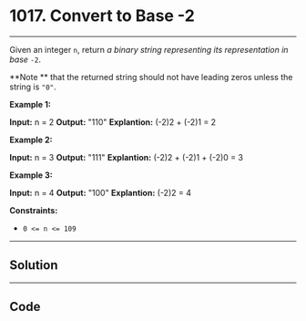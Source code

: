 # 1017. Convert to Base -2

---

Given an integer `n`, return _a binary string representing its representation in base_ `-2`.

**Note ** that the returned string should not have leading zeros unless the string is `"0"`.

 

**Example 1:**


**Input:** n = 2
**Output:** "110"
**Explantion:** (-2)2 + (-2)1 = 2


**Example 2:**


**Input:** n = 3
**Output:** "111"
**Explantion:** (-2)2 + (-2)1 + (-2)0 = 3


**Example 3:**


**Input:** n = 4
**Output:** "100"
**Explantion:** (-2)2 = 4


 

**Constraints:**

  * `0 <= n <= 109`

---

## Solution



---

## Code
```python


```